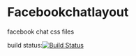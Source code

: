 # Facebookchatlayout
facebook chat css files

build status:[![Build Status](https://travis-ci.org/reebot/Facebookchatlayout.svg?branch=master)](https://travis-ci.org/reebot/Facebookchatlayout)
